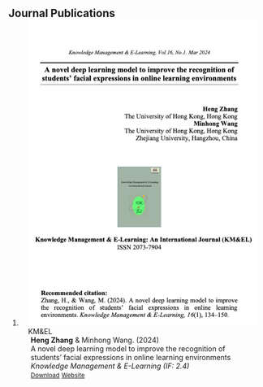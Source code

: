 <h2 id="publications" style="margin: 2px 0px -15px;">Journal Publications</h2>

<div class="publications">
<ol class="bibliography">

  

<li>
<div class="pub-row">

  <div class="col-sm-3 abbr" style="position: relative;padding-right: 15px;padding-left: 15px;">
    <img src="assets/img/kmel2024.png" class="teaser img-fluid z-depth-1">
    <abbr class="badge">KM&EL</abbr>
  </div>

  <div class="col-sm-9" style="position: relative;padding-right: 15px;padding-left: 20px;">
    <div class="author"><strong>Heng Zhang</strong> & Minhong Wang. (2024)</div>
    <div class="title"><a>A novel deep learning model to improve the recognition of students’ facial expressions in online learning environments</a></div>
    <div class="periodical"><em>Knowledge Management & E-Learning (IF: 2.4)</em></div>
    <div class="links">
      <a href="https://www.researchgate.net/publication/379811878_A_novel_deep_learning_model_to_improve_the_recognition_of_students%27_facial_expressions_in_online_learning_environments" class="btn btn-sm z-depth-0" role="button" target="_blank" style="font-size:12px;">Download</a>
      <a href="https://www.researchgate.net/publication/379811878_A_novel_deep_learning_model_to_improve_the_recognition_of_students%27_facial_expressions_in_online_learning_environments" class="btn btn-sm z-depth-0" role="button" target="_blank" style="font-size:12px;">Website</a>
    </div>
  </div>
</div>
</li>
  
<br>

</ol>
</div>
